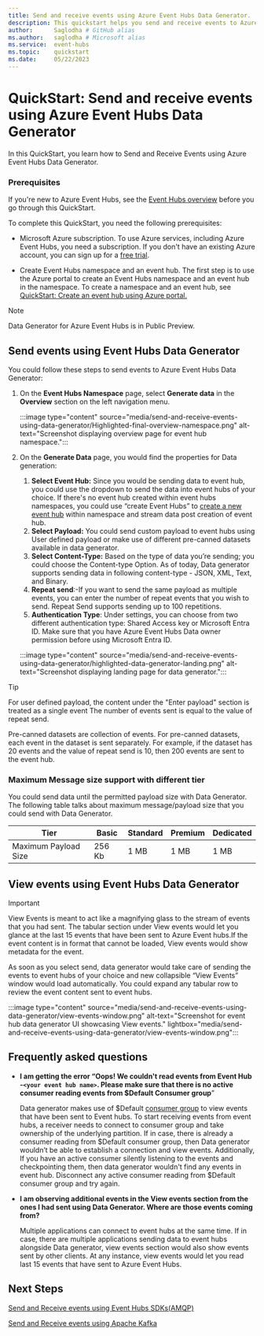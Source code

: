 ```yaml
---
title: Send and receive events using Azure Event Hubs Data Generator. 
description: This quickstart helps you send and receive events to Azure event hubs using Data generator.
author:      Saglodha # GitHub alias
ms.author:   saglodha # Microsoft alias
ms.service:  event-hubs
ms.topic:    quickstart
ms.date:     05/22/2023
---
```


# QuickStart: Send and receive events using Azure Event Hubs Data Generator

In this QuickStart, you learn how to Send and Receive Events using Azure Event Hubs Data Generator.  

### Prerequisites

If you're new to Azure Event Hubs, see the [Event Hubs overview](event-hubs-about.md) before you go through this QuickStart. 

To complete this QuickStart, you need the following prerequisites: 

- Microsoft Azure subscription. To use Azure services, including Azure Event Hubs, you need a subscription. If you don't have an existing Azure account, you can sign up for a [free trial](https://azure.microsoft.com/free/?WT.mc_id=A261C142F). 

- Create Event Hubs namespace and an event hub. The first step is to use the Azure portal to create an Event Hubs namespace and an event hub in the namespace. To create a namespace and an event hub, see [QuickStart: Create an event hub using Azure portal. ](event-hubs-create.md)

> [!NOTE]
> Data Generator for Azure Event Hubs is in Public Preview.

## Send events using Event Hubs Data Generator

You could follow these steps to send events to Azure Event Hubs Data Generator: 

1. On the **Event Hubs Namespace** page, select **Generate data** in the **Overview** section on the left navigation menu.

   :::image type="content" source="media/send-and-receive-events-using-data-generator/Highlighted-final-overview-namespace.png" alt-text="Screenshot displaying overview page for event hub namespace.":::

2. On the **Generate Data** page, you would find the properties for Data generation: 
   1. **Select Event Hub:** Since you would be sending data to event hub, you could use the dropdown to send the data into event hubs of your choice. If there's no event hub created within event hubs namespaces, you could use “create Event Hubs” to [create a new event hub](event-hubs-create.md) within namespace and stream data post creation of event hub.  
   2. **Select Payload:** You could send custom payload to event hubs using User defined payload or make use of different pre-canned datasets available in data generator. 
   3.  **Select Content-Type:** Based on the type of data you’re sending; you could choose the Content-type Option. As of today, Data generator supports sending data in following content-type - JSON, XML, Text, and Binary. 
   4.  **Repeat send**:-If you want to send the same payload as multiple events, you can enter the number of repeat events that you wish to send. Repeat Send supports sending up to 100 repetitions.
   5.  **Authentication Type**: Under settings, you can choose from two different authentication type: Shared Access key or Microsoft Entra ID. Make sure that you have Azure Event Hubs Data owner permission before using Microsoft Entra ID. 
   
   :::image type="content" source="media/send-and-receive-events-using-data-generator/highlighted-data-generator-landing.png" alt-text="Screenshot displaying landing page for data generator.":::

> [!TIP]
> For user defined payload, the content under the "Enter payload" section is treated as a single event The number of events sent is equal to the value of repeat send. 
> 
> Pre-canned datasets are collection of events. For pre-canned datasets, each event in the dataset is sent separately. For example, if the dataset has 20 events and the value of repeat send is 10, then 200 events are sent to the event hub.

### Maximum Message size support with different tier

You could send data until the permitted payload size with Data Generator. The following table talks about maximum message/payload size that you could send with Data Generator.

Tier 				|	 Basic    | 	Standard | Premium | Dedicated
--------------------|-------------|--------------|---------|----------|
Maximum Payload Size| 	256 Kb		| 	1 MB 	     | 1 MB     | 1 MB 

## View events using Event Hubs Data Generator

> [!IMPORTANT]
> View Events is meant to act like a magnifying glass to the stream of events that you had sent. The tabular section under View events would let you glance at the last 15 events that have been sent to Azure Event hubs.If the event content is in format that cannot be loaded, View events would show metadata for the event.

As soon as you select send, data generator would take care of sending the events to event hubs of your choice and new collapsible “View Events” window would load automatically. You could expand any tabular row to review the event content sent to event hubs. 

:::image type="content" source="media/send-and-receive-events-using-data-generator/view-events-window.png" alt-text="Screenshot for event hub data generator UI showcasing View events." lightbox="media/send-and-receive-events-using-data-generator/view-events-window.png":::

## Frequently asked questions

- **I am getting the error “Oops! We couldn't read events from Event Hub -`<your event hub name>`. Please make sure that there is no active consumer reading events from $Default Consumer group**”


   Data generator makes use of $Default [consumer group](event-hubs-features.md) to view events that have been sent to Event hubs. To start receiving events from event hubs, a receiver needs to connect to consumer group and take ownership of the underlying partition. If in case, there is already a consumer reading from $Default consumer group, then Data generator wouldn’t be able to establish a connection and view events. Additionally, If you have an active consumer silently listening to the events and checkpointing them, then data generator wouldn't find any events in event hub. Disconnect any active consumer reading from $Default consumer group and try again. 

- **I am observing additional events in the View events section from the ones I had sent using Data Generator. Where are those events coming from?**


   Multiple applications can connect to event hubs at the same time. If in case, there are multiple applications sending data to event hubs alongside Data generator, view events section would also show events sent by other clients. At any instance, view events would let you read last 15 events that have sent to Azure Event Hubs.

## Next Steps

[Send and Receive events using Event Hubs SDKs(AMQP)](event-hubs-dotnet-standard-getstarted-send.md)

[Send and Receive events using Apache Kafka](event-hubs-quickstart-kafka-enabled-event-hubs.md)
